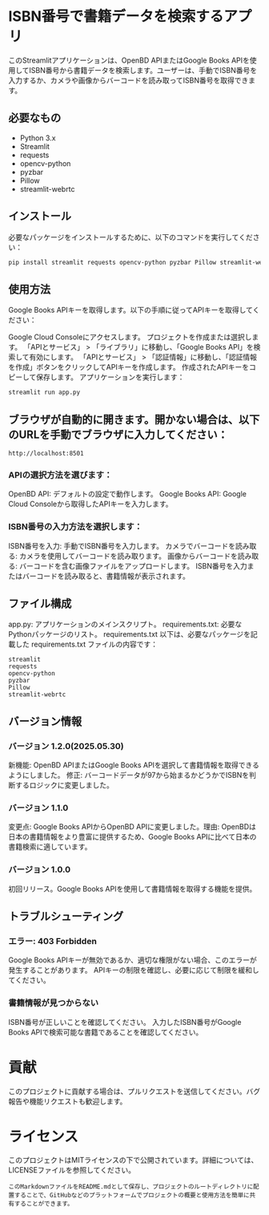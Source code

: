 # ISBN番号で書籍データを検索するアプリ

このStreamlitアプリケーションは、OpenBD APIまたはGoogle Books APIを使用してISBN番号から書籍データを検索します。ユーザーは、手動でISBN番号を入力するか、カメラや画像からバーコードを読み取ってISBN番号を取得できます。

## 必要なもの

- Python 3.x
- Streamlit
- requests
- opencv-python
- pyzbar
- Pillow
- streamlit-webrtc

## インストール

必要なパッケージをインストールするために、以下のコマンドを実行してください：

```sh
pip install streamlit requests opencv-python pyzbar Pillow streamlit-webrtc
```

## 使用方法
Google Books APIキーを取得します。以下の手順に従ってAPIキーを取得してください：

Google Cloud Consoleにアクセスします。
プロジェクトを作成または選択します。
「APIとサービス」 > 「ライブラリ」に移動し、「Google Books API」を検索して有効にします。
「APIとサービス」 > 「認証情報」に移動し、「認証情報を作成」ボタンをクリックしてAPIキーを作成します。
作成されたAPIキーをコピーして保存します。
アプリケーションを実行します：
```sh
streamlit run app.py
```

## ブラウザが自動的に開きます。開かない場合は、以下のURLを手動でブラウザに入力してください：
```
http://localhost:8501
```

### APIの選択方法を選びます：

OpenBD API: デフォルトの設定で動作します。
Google Books API: Google Cloud Consoleから取得したAPIキーを入力します。
### ISBN番号の入力方法を選択します：

ISBN番号を入力: 手動でISBN番号を入力します。
カメラでバーコードを読み取る: カメラを使用してバーコードを読み取ります。
画像からバーコードを読み取る: バーコードを含む画像ファイルをアップロードします。
ISBN番号を入力またはバーコードを読み取ると、書籍情報が表示されます。

## ファイル構成
app.py: アプリケーションのメインスクリプト。
requirements.txt: 必要なPythonパッケージのリスト。
requirements.txt
以下は、必要なパッケージを記載した requirements.txt ファイルの内容です：
```
streamlit
requests
opencv-python
pyzbar
Pillow
streamlit-webrtc
```
## バージョン情報
### バージョン 1.2.0(2025.05.30)
新機能: OpenBD APIまたはGoogle Books APIを選択して書籍情報を取得できるようにしました。
修正: バーコードデータが97から始まるかどうかでISBNを判断するロジックに変更しました。
### バージョン 1.1.0
変更点: Google Books APIからOpenBD APIに変更しました。理由: OpenBDは日本の書籍情報をより豊富に提供するため、Google Books APIに比べて日本の書籍検索に適しています。
### バージョン 1.0.0
初回リリース。Google Books APIを使用して書籍情報を取得する機能を提供。

## トラブルシューティング
### エラー: 403 Forbidden
Google Books APIキーが無効であるか、適切な権限がない場合、このエラーが発生することがあります。
APIキーの制限を確認し、必要に応じて制限を緩和してください。
### 書籍情報が見つからない
ISBN番号が正しいことを確認してください。
入力したISBN番号がGoogle Books APIで検索可能な書籍であることを確認してください。

# 貢献
このプロジェクトに貢献する場合は、プルリクエストを送信してください。バグ報告や機能リクエストも歓迎します。

# ライセンス
このプロジェクトはMITライセンスの下で公開されています。詳細については、LICENSEファイルを参照してください。
```
このMarkdownファイルをREADME.mdとして保存し、プロジェクトのルートディレクトリに配置することで、GitHubなどのプラットフォームでプロジェクトの概要と使用方法を簡単に共有することができます。
```
